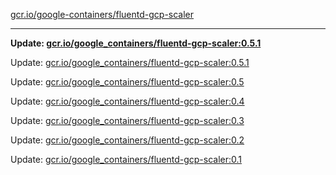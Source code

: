 [gcr.io/google-containers/fluentd-gcp-scaler](https://hub.docker.com/r/cruse/fluentd-gcp-scaler/tags/) 

----
**Update: [gcr.io/google_containers/fluentd-gcp-scaler:0.5.1](https://hub.docker.com/r/cruse/fluentd-gcp-scaler/tags/)**

Update: [gcr.io/google_containers/fluentd-gcp-scaler:0.5.1](https://hub.docker.com/r/cruse/fluentd-gcp-scaler/tags/)

Update: [gcr.io/google_containers/fluentd-gcp-scaler:0.5](https://hub.docker.com/r/cruse/fluentd-gcp-scaler/tags/)

Update: [gcr.io/google_containers/fluentd-gcp-scaler:0.4](https://hub.docker.com/r/cruse/fluentd-gcp-scaler/tags/)

Update: [gcr.io/google_containers/fluentd-gcp-scaler:0.3](https://hub.docker.com/r/cruse/fluentd-gcp-scaler/tags/)

Update: [gcr.io/google_containers/fluentd-gcp-scaler:0.2](https://hub.docker.com/r/cruse/fluentd-gcp-scaler/tags/)

Update: [gcr.io/google_containers/fluentd-gcp-scaler:0.1](https://hub.docker.com/r/cruse/fluentd-gcp-scaler/tags/)

